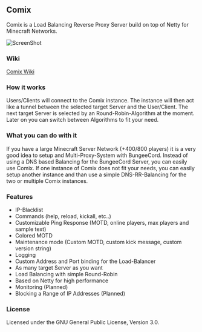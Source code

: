 ## Comix
Comix is a Load Balancing Reverse Proxy Server build on top of Netty for Minecraft Networks.

![ScreenShot](http://www.ibm.com/developerworks/websphere/library/techarticles/1308_gupta/images/fig01.jpg)

### Wiki
[Comix Wiki](https://github.com/JackWhite20/Comix/wiki)

### How it works
Users/Clients will connect to the Comix instance. The instance will then act like a tunnel between the selected target Server and the User/Client. The next target Server is selected by an Round-Robin-Algorithm at the moment. Later on you can switch between Algorithms to fit your need.

### What you can do with it
If you have a large Minecraft Server Network (+400/800 players) it is a very good idea to setup and Multi-Proxy-System with BungeeCord. Instead of using a DNS based Balancing for the BungeeCord Server, you can easily use Comix. If one instance of Comix does not fit your needs, you can easily setup another instance and than use a simple DNS-RR-Balancing for the two or multiple Comix instances.

### Features
- IP-Blacklist
- Commands (help, reload, kickall, etc..)
- Customizable Ping Response (MOTD, online players, max players and sample text)
- Colored MOTD
- Maintenance mode (Custom MOTD, custom kick message, custom version string)
- Logging
- Custom Address and Port binding for the Load-Balancer
- As many target Server as you want
- Load Balancing with simple Round-Robin
- Based on Netty for high performance
- Monitoring (Planned)
- Blocking a Range of IP Addresses (Planned)

### License
Licensed under the GNU General Public License, Version 3.0.
